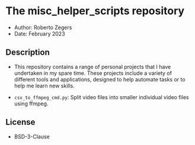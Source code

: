 # The misc_helper_scripts repository

- Author: Roberto Zegers
- Date: February 2023

## Description

- This repository contains a range of personal projects that I have undertaken in my spare time. These projects include a variety of different tools and applications, designed to help automate tasks or to help me learn new skills. 

- `csv_to_ffmpeg_cmd.py`: Split video files into smaller individual video files using ffmpeg.  

## License
- BSD-3-Clause
